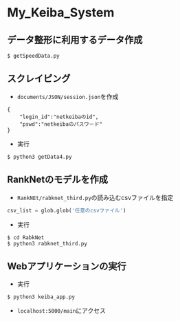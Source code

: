 # My_Keiba_System

## データ整形に利用するデータ作成
```
$ getSpeedData.py
```

## スクレイピング
* `documents/JSON/session.json`を作成
```
{
    "login_id":"netkeibaのid",
    "pswd":"netkeibaのパスワード"
}
```
* 実行
```
$ python3 getData4.py
```

## RankNetのモデルを作成

* `RankNEt/rabknet_third.py`の読み込むcsvファイルを指定
```python
csv_list = glob.glob('任意のcsvファイル')
```

* 実行
```
$ cd RabkNet
$ python3 rabknet_third.py
```

## Webアプリケーションの実行
* 実行
```
$ python3 keiba_app.py
```

* `localhost:5000/main`にアクセス